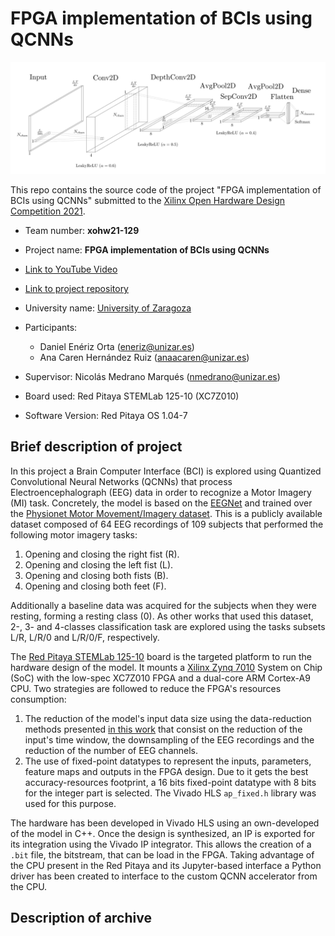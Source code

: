 # FPGA implementation of BCIs using QCNNs

![EEGNet-based model architecture](img/EEGNet.svg)

This repo contains the source code of the project "FPGA implementation of BCIs using QCNNs" submitted to the [Xilinx Open Hardware Design Competition 2021](http://www.openhw.eu/).


- Team number: **xohw21-129**
- Project name: **FPGA implementation of BCIs using QCNNs**
- [Link to YouTube Video]()
- [Link to project repository](https://github.com/eneriz-daniel/MIBCI-QCNNs)

- University name: [University of Zaragoza](unizar.es)
- Participants:
    - Daniel Enériz Orta (eneriz@unizar.es)
    - Ana Caren Hernández Ruiz (anaacaren@unizar.es)

- Supervisor: Nicolás Medrano Marqués (nmedrano@unizar.es)


- Board used: Red Pitaya STEMLab 125-10 (XC7Z010)
- Software Version: Red Pitaya OS 1.04-7 

## Brief description of project

In this project a Brain Computer Interface (BCI) is explored using Quantized Convolutional Neural Networks (QCNNs) that process Electroencephalograph (EEG) data in order to recognize a Motor Imagery (MI) task. Concretely, the model is based on the [EEGNet](https://arxiv.org/abs/1611.08024) and trained over the [Physionet Motor Movement/Imagery dataset](https://physionet.org/content/eegmmidb/1.0.0/). This is a publicly available dataset composed of 64 EEG recordings of 109 subjects that performed the following motor imagery tasks:
1. Opening and closing the right fist (R).
1. Opening and closing the left fist (L).
1. Opening and closing both fists (B).
1. Opening and closing both feet (F).

Additionally a baseline data was acquired for the subjects when they were resting, forming a resting class (0). As other works that used this dataset, 2-, 3- and 4-classes classification task are explored using the tasks subsets L/R, L/R/0 and L/R/0/F, respectively.

The [Red Pitaya STEMLab 125-10](https://www.redpitaya.com/f130/STEMlab-board) board is the targeted platform to run the hardware design of the model. It mounts a [Xilinx Zynq 7010](https://www.xilinx.com/support/documentation/data_sheets/ds190-Zynq-7000-Overview.pdf) System on Chip (SoC) with the low-spec XC7Z010 FPGA and a dual-core ARM Cortex-A9 CPU. Two strategies are followed to reduce the FPGA's resources consumption:

1. The reduction of the model's input data size using the data-reduction methods presented [in this work](https://arxiv.org/abs/2004.00077) that consist on the reduction of the input's time window, the downsampling of the EEG recordings and the reduction of the number of EEG channels.
1. The use of fixed-point datatypes to represent the inputs, parameters, feature maps and outputs in the FPGA design. Due to it gets the best accuracy-resources footprint, a 16 bits fixed-point datatype with 8 bits for the integer part is selected. The Vivado HLS `ap_fixed.h` library was used for this purpose.

The hardware has been developed in Vivado HLS using an own-developed of the model in C++. Once the design is synthesized, an IP is exported for its integration using the Vivado IP integrator. This allows the creation of a `.bit` file, the bitstream, that can be load in the FPGA. Taking advantage of the CPU present in the Red Pitaya and its Jupyter-based interface a Python driver has been created to interface to the custom QCNN accelerator from the CPU.
 

## Description of archive
